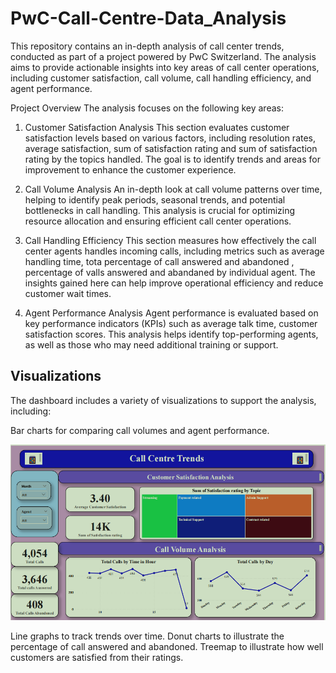 # PwC-Call-Centre-Data_Analysis

This repository contains an in-depth analysis of call center trends, conducted as part of a project powered by PwC Switzerland. The analysis aims to provide actionable insights into key areas of call center operations, including customer satisfaction, call volume, call handling efficiency, and agent performance.

Project Overview
The analysis focuses on the following key areas:

1. Customer Satisfaction Analysis
This section evaluates customer satisfaction levels based on various factors, including resolution rates, average satisfaction, sum of satisfaction rating and sum of satisfaction rating by the topics handled. The goal is to identify trends and areas for improvement to enhance the customer experience.

2. Call Volume Analysis
An in-depth look at call volume patterns over time, helping to identify peak periods, seasonal trends, and potential bottlenecks in call handling. This analysis is crucial for optimizing resource allocation and ensuring efficient call center operations.

3. Call Handling Efficiency
This section measures how effectively the call center agents handles incoming calls, including metrics such as average handling time, tota percentage of call answered and abandoned , percentage of valls answered and abandaned by individual agent. The insights gained here can help improve operational efficiency and reduce customer wait times.

4. Agent Performance Analysis
Agent performance is evaluated based on key performance indicators (KPIs) such as average talk time, customer satisfaction scores. This analysis helps identify top-performing agents, as well as those who may need additional training or support.

## Visualizations
The dashboard includes a variety of visualizations to support the analysis, including:

Bar charts for comparing call volumes and agent performance.

![Dashboard_overview](iimages/Screenshot_20240818_075004.png)

Line graphs to track trends over time.
Donut charts to illustrate the percentage of call answered and abandoned.
Treemap to illustrate how well customers are satisfied from their ratings.
